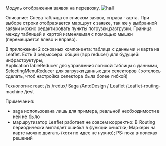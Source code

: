 Модуль отображения заявок на перевозку.
![hall](https://github.com/Mayariff/transportApp/blob/master/src/giv/Gif.gif)

Описание:
Слева таблица со списком заявок, справа -карта. 
При выборе строки отображается маршрут к заявке, так же у выбранной заявки  можно редактировать пункты погрузки,разгрузки.
Граница между таблицей и картой  изменяемая с помощью мышки (перемещается влево и вправо). 

В приложении 2 основных компонента: таблица с данными и карта на Leaflet. 
Есть 3 редьюсера: общий (app reducer) для будущей инфраструктуры,  
ApplicationTableReducer для управления логикой таблицы с данными,
SelectingMenuReducer для загрузки данных для селекторов ( хотелось сделать, чтоб настройка селектора была более гибкой)



Технологии: react /ts /redux/ Saga /AntdDesign / Leaflet /Leaflet-routing-machine /jest

Примечания:
- saga использована лишь для примера, реальной необходимости в ней не было
- маршрутизатор Leaflet  работает не совсем корректно:
В Routing периодически выпадает ошибка в функции очистки;
Маркеры на карте можно двигать (хотя по идее не нужно);
PS: пока в поисках решений